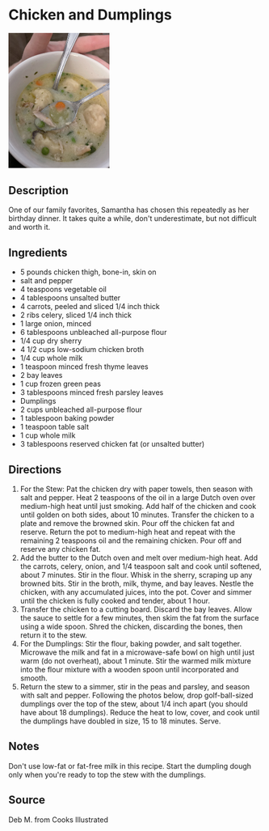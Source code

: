 # Chicken and Dumplings

<img src="images/dumplings_sam.jpg" alt="drawing" style="width:200px;"/>

## Description

One of our family favorites, Samantha has chosen this repeatedly as her birthday dinner. It takes quite a while, don't underestimate, but not difficult and worth it.

## Ingredients

- 5 pounds chicken thigh, bone-in, skin on
- salt and pepper
- 4 teaspoons vegetable oil
- 4 tablespoons unsalted butter
- 4 carrots, peeled and sliced 1/4 inch thick
- 2 ribs celery, sliced 1/4 inch thick
- 1 large onion, minced
- 6 tablespoons unbleached all-purpose flour
- 1/4 cup dry sherry
- 4 1/2 cups low-sodium chicken broth
- 1/4 cup whole milk
- 1 teaspoon minced fresh thyme leaves
- 2 bay leaves
- 1 cup frozen green peas
- 3 tablespoons minced fresh parsley leaves
- Dumplings
- 2 cups unbleached all-purpose flour
- 1 tablespoon baking powder
- 1 teaspoon table salt
- 1 cup whole milk
- 3 tablespoons reserved chicken fat (or unsalted butter)

## Directions

1. For the Stew: Pat the chicken dry with paper towels, then season with salt and pepper. Heat 2 teaspoons of the oil in a large Dutch oven over medium-high heat until just smoking. Add half of the chicken and cook until golden on both sides, about 10 minutes. Transfer the chicken to a plate and remove the browned skin. Pour off the chicken fat and reserve. Return the pot to medium-high heat and repeat with the remaining 2 teaspoons oil and the remaining chicken. Pour off and reserve any chicken fat.
2. Add the butter to the Dutch oven and melt over medium-high heat. Add the carrots, celery, onion, and 1/4 teaspoon salt and cook until softened, about 7 minutes. Stir in the flour. Whisk in the sherry, scraping up any browned bits. Stir in the broth, milk, thyme, and bay leaves. Nestle the chicken, with any accumulated juices, into the pot. Cover and simmer until the chicken is fully cooked and tender, about 1 hour.
3. Transfer the chicken to a cutting board. Discard the bay leaves. Allow the sauce to settle for a few minutes, then skim the fat from the surface using a wide spoon. Shred the chicken, discarding the bones, then return it to the stew.
4. For the Dumplings: Stir the flour, baking powder, and salt together. Microwave the milk and fat in a microwave-safe bowl on high until just warm (do not overheat), about 1 minute. Stir the warmed milk mixture into the flour mixture with a wooden spoon until incorporated and smooth.
5. Return the stew to a simmer, stir in the peas and parsley, and season with salt and pepper. Following the photos below, drop golf-ball-sized dumplings over the top of the stew, about 1/4 inch apart (you should have about 18 dumplings). Reduce the heat to low, cover, and cook until the dumplings have doubled in size, 15 to 18 minutes. Serve.

## Notes

Don't use low-fat or fat-free milk in this recipe. Start the dumpling dough only when you're ready to top the stew with the dumplings.

## Source

Deb M. from Cooks Illustrated
